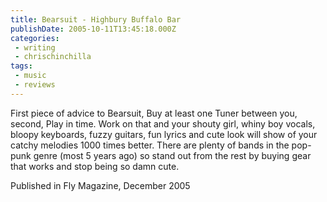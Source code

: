```yaml
---
title: Bearsuit - Highbury Buffalo Bar
publishDate: 2005-10-11T13:45:18.000Z
categories:
 - writing
 - chrischinchilla
tags:
 - music 
 - reviews
---
```


First piece of advice to Bearsuit, Buy at least one Tuner between you, second, Play in time. Work on that and your shouty girl, whiny boy vocals, bloopy keyboards, fuzzy guitars, fun lyrics and cute look will show of your catchy melodies 1000 times better. There are plenty of bands in the pop-punk genre (most 5 years ago) so stand out from the rest by buying gear that works and stop being so damn cute.

Published in Fly Magazine, December 2005
